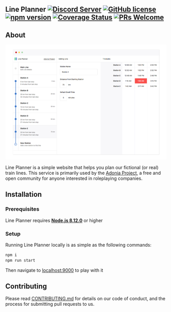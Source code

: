 ## Line Planner [![Discord Server](https://img.shields.io/discord/308323056592486420.svg?logo=discord)](https://discord.gg/a72grh5) [![GitHub license](https://img.shields.io/badge/license-MIT-blue.svg)](https://github.com/adonia-project/line-planner/blob/master/LICENSE) [![npm version](https://img.shields.io/npm/v/react.svg?style=flat)](https://www.npmjs.com/package/react) [![Coverage Status](https://coveralls.io/repos/github/adonia-project/line-planner/badge.svg?branch=master)](https://coveralls.io/github/adonia-project/line-planner?branch=master)  [![PRs Welcome](https://img.shields.io/badge/PRs-welcome-brightgreen.svg?style=flat-square)](http://makeapullrequest.com)  

## About
![App Preview](meta/app.png)

Line Planner is a simple website that helps you plan our fictional (or real) train lines. This service is primarily used by the [Adonia Project](https://adoniaproject.com), a free and open community for anyone interested in roleplaying companies.

## Installation
### Prerequisites
Line Planner requires [**Node.js 8.12.0**](https://nodejs.org/en/download/) or higher

### Setup
Running Line Planner locally is as simple as the following commands:

```bash
npm i
npm run start
```

Then navigate to [localhost:9000](http://localhost:9000) to play with it


## Contributing
Please read [CONTRIBUTING.md]() for details on our code of conduct, and the process for submitting pull requests to us.
